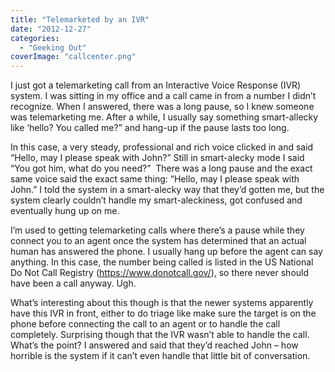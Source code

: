 ```yaml
---
title: "Telemarketed by an IVR"
date: "2012-12-27"
categories: 
  - "Geeking Out"
coverImage: "callcenter.png"
---
```


I just got a telemarketing call from an Interactive Voice Response (IVR) system. I was sitting in my office and a call came in from a number I didn’t recognize. When I answered, there was a long pause, so I knew someone was telemarketing me. After a while, I usually say something smart-allecky like ‘hello? You called me?” and hang-up if the pause lasts too long.

In this case, a very steady, professional and rich voice clicked in and said “Hello, may I please speak with John?” Still in smart-alecky mode I said “You got him, what do you need?”  There was a long pause and the exact same voice said the exact same thing: “Hello, may I please speak with John.” I told the system in a smart-alecky way that they’d gotten me, but the system clearly couldn’t handle my smart-aleckiness, got confused and eventually hung up on me.

I’m used to getting telemarketing calls where there’s a pause while they connect you to an agent once the system has determined that an actual human has answered the phone. I usually hang up before the agent can say anything. In this case, the number being called is listed in the US National Do Not Call Registry (https://www.donotcall.gov/), so there never should have been a call anyway. Ugh.

What’s interesting about this though is that the newer systems apparently have this IVR in front, either to do triage like make sure the target is on the phone before connecting the call to an agent or to handle the call completely. Surprising though that the IVR wasn’t able to handle the call. What’s the point? I answered and said that they’d reached John – how horrible is the system if it can’t even handle that little bit of conversation.
